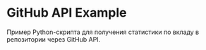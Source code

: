 # GitHub API Example

Пример Python-скрипта для получения статистики по вкладу в репозитории через GitHub API.
